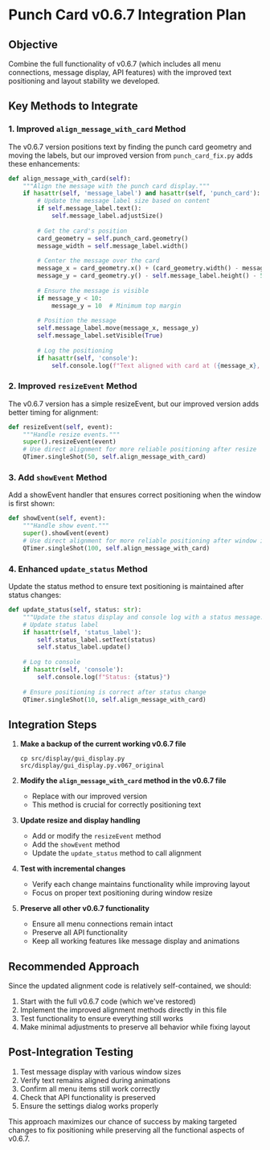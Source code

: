 # Punch Card v0.6.7 Integration Plan

## Objective
Combine the full functionality of v0.6.7 (which includes all menu connections, message display, API features) with the improved text positioning and layout stability we developed.

## Key Methods to Integrate

### 1. Improved `align_message_with_card` Method

The v0.6.7 version positions text by finding the punch card geometry and moving the labels, but our improved version from `punch_card_fix.py` adds these enhancements:

```python
def align_message_with_card(self):
    """Align the message with the punch card display."""
    if hasattr(self, 'message_label') and hasattr(self, 'punch_card'):
        # Update the message label size based on content
        if self.message_label.text():
            self.message_label.adjustSize()
        
        # Get the card's position
        card_geometry = self.punch_card.geometry()
        message_width = self.message_label.width()
        
        # Center the message over the card
        message_x = card_geometry.x() + (card_geometry.width() - message_width) // 2
        message_y = card_geometry.y() - self.message_label.height() - 5
        
        # Ensure the message is visible
        if message_y < 10:
            message_y = 10  # Minimum top margin
        
        # Position the message
        self.message_label.move(message_x, message_y)
        self.message_label.setVisible(True)
        
        # Log the positioning
        if hasattr(self, 'console'):
            self.console.log(f"Text aligned with card at ({message_x}, {message_y})", "DEBUG")
```

### 2. Improved `resizeEvent` Method

The v0.6.7 version has a simple resizeEvent, but our improved version adds better timing for alignment:

```python
def resizeEvent(self, event):
    """Handle resize events."""
    super().resizeEvent(event)
    # Use direct alignment for more reliable positioning after resize
    QTimer.singleShot(50, self.align_message_with_card)
```

### 3. Add `showEvent` Method

Add a showEvent handler that ensures correct positioning when the window is first shown:

```python
def showEvent(self, event):
    """Handle show event."""
    super().showEvent(event)
    # Use direct alignment for more reliable positioning after window is shown
    QTimer.singleShot(100, self.align_message_with_card)
```

### 4. Enhanced `update_status` Method

Update the status method to ensure text positioning is maintained after status changes:

```python
def update_status(self, status: str):
    """Update the status display and console log with a status message."""
    # Update status label
    if hasattr(self, 'status_label'):
        self.status_label.setText(status)
        self.status_label.update()
    
    # Log to console
    if hasattr(self, 'console'):
        self.console.log(f"Status: {status}")
    
    # Ensure positioning is correct after status change
    QTimer.singleShot(10, self.align_message_with_card)
```

## Integration Steps

1. **Make a backup of the current working v0.6.7 file**
   ```
   cp src/display/gui_display.py src/display/gui_display.py.v067_original
   ```

2. **Modify the `align_message_with_card` method in the v0.6.7 file**
   - Replace with our improved version
   - This method is crucial for correctly positioning text

3. **Update resize and display handling**
   - Add or modify the `resizeEvent` method
   - Add the `showEvent` method
   - Update the `update_status` method to call alignment

4. **Test with incremental changes**
   - Verify each change maintains functionality while improving layout
   - Focus on proper text positioning during window resize

5. **Preserve all other v0.6.7 functionality**
   - Ensure all menu connections remain intact
   - Preserve all API functionality
   - Keep all working features like message display and animations

## Recommended Approach

Since the updated alignment code is relatively self-contained, we should:

1. Start with the full v0.6.7 code (which we've restored)
2. Implement the improved alignment methods directly in this file
3. Test functionality to ensure everything still works
4. Make minimal adjustments to preserve all behavior while fixing layout

## Post-Integration Testing

1. Test message display with various window sizes
2. Verify text remains aligned during animations
3. Confirm all menu items still work correctly
4. Check that API functionality is preserved
5. Ensure the settings dialog works properly

This approach maximizes our chance of success by making targeted changes to fix positioning while preserving all the functional aspects of v0.6.7. 